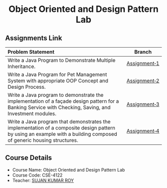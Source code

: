 
<h1 align="center">Object Oriented and Design Pattern Lab</h1>


## Assignments Link 

| Problem Statement | Branch |
| :---------------- | ------ |
| Write a Java Program to Demonstrate Multiple Inheritance. | [Assignment&#8209;1](https://github.com/MeSagor/Object-Oriented-And-Design-Pattern/tree/Assignment-1)|
| Write a Java Program for Pet Management System with appropriate OOP Concept and Design Process. | [Assignment&#8209;2](https://github.com/MeSagor/Object-Oriented-And-Design-Pattern/tree/Assignment-2) |
| Write a Java program to demonstrate the implementation of a façade design pattern for a Banking Service with Checking, Saving, and Investment modules. | [Assignment&#8209;3](https://github.com/MeSagor/Object-Oriented-And-Design-Pattern/tree/Assignment-3) |
| Write a Java program that demonstrates the implementation of a composite design pattern by using an example with a building composed of generic housing structures. | [Assignment&#8209;4](https://github.com/MeSagor/Object-Oriented-And-Design-Pattern/tree/Assignment-4) |



## Course Details
- Course Name: Object Oriented and Design Pattern Lab 
- Course Code: CSE-4122
- Teacher: [SUJAN KUMAR ROY](http://rurfid.ru.ac.bd/ru_profile/public/teacher/22706109/profile)